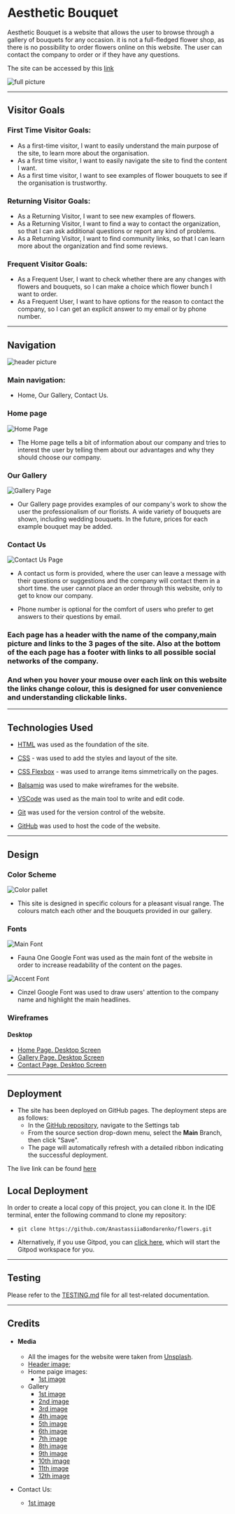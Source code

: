 # Aesthetic Bouquet

Aesthetic Bouquet is a website that allows the user to browse through a gallery of bouquets for any occasion. it is not a full-fledged flower shop, as there is no possibility to order flowers online on this website.
The user can contact the company to order or if they have any questions.

The site can be accessed by this [link](https://AnastassiiaBondarenko.github.io/flowers/)

![full picture](documentation/full.png)

---

## Visitor Goals


### First Time Visitor Goals:

* As a first-time visitor, I want to easily understand the main purpose of the site, to learn more about the organisation.
* As a first time visitor, I want to easily navigate the site to find the content I want.
* As a first time visitor, I want to see examples of flower bouquets to see if the organisation is trustworthy.

### Returning Visitor Goals:

* As a Returning Visitor, I want to see new examples of flowers.
* As a Returning Visitor, I want to find a way to contact the organization, so that I can ask additional questions or report any kind of problems.
* As a Returning Visitor, I want to find community links, so that I can learn more about the organization and find some reviews.

### Frequent Visitor Goals:
* As a Frequent User, I want to check whether there are any changes with flowers and bouquets, so I can make a choice which flower bunch I want to order.
* As a Frequent User, I want to have options for the reason to contact the company, so I can get an explicit answer to my email or by phone number. 
---

## Navigation
![header picture](documentation/header.png)

### Main navigation:

-  Home, Our Gallery, Contact Us.

### Home page
![Home Page](documentation/welcome.png)

* The Home page tells a bit of information about our company and tries to interest the user by telling them about our advantages and why they should choose our company.

### Our Gallery
![Gallery Page](documentation/gallery1.png)

* Our Gallery page provides examples of our company's work to show the user the professionalism of our florists.
A wide variety of bouquets are shown, including wedding bouquets.
In the future, prices for each example bouquet may be added.

### Contact Us
![Contact Us Page](documentation/contact1.png)

* A contact us form is provided, where the user can leave a message with their questions or suggestions and the company will contact them in a short time. the user cannot place an order through this website, only to get to know our company.

* Phone number is optional for the comfort of users who prefer to get answers to their questions by email.

### Each page has a header with the name of the company,main picture and links to the 3 pages of the site. Also at the bottom of the each page has a footer with links to all possible social networks of the company.

### And when you hover your mouse over each link on this website the links change colour, this is designed for user convenience and understanding clickable links.
---
## Technologies Used

- [HTML](https://developer.mozilla.org/en-US/docs/Web/HTML) was used as the foundation of the site.
- [CSS](https://developer.mozilla.org/en-US/docs/Web/css) - was used to add the styles and layout of the site.
- [CSS Flexbox](https://developer.mozilla.org/en-US/docs/Learn/CSS/CSS_layout/Flexbox) - was used to arrange items simmetrically on the pages.
 
- [Balsamiq](https://balsamiq.com/) was used to make wireframes for the website.
- [VSCode](https://code.visualstudio.com/) was used as the main tool to write and edit code.
- [Git](https://git-scm.com/) was used for the version control of the website.
- [GitHub](https://github.com/) was used to host the code of the website.

---
## Design

### Color Scheme

![Color pallet](documentation/color_pallet.png)

- This site is designed in specific colours for a pleasant visual range. The colours match each other and the bouquets provided in our gallery.

### Fonts

![Main Font](documentation/main_font.png)

- Fauna One Google Font was used as the main font of the website in order to increase readability  of the content on the pages.

![Accent Font](documentation/accent_font.png)

- Cinzel Google Font was used to draw users' attention to the company name and highlight the main headlines.

### Wireframes

#### Desktop
- [Home Page. Desktop Screen](documentation/home_page.png)
- [Gallery Page. Desktop Screen](documentation/gallery_page.png)
- [Contact Page. Desktop Screen](documentation/contact_page.png)
---
## Deployment

- The site has been deployed on GitHub pages. The deployment steps are as follows: 
  - In the [GitHub repository](https://github.com/AnastassiiaBondarenko/flowers), navigate to the Settings tab 
  - From the source section drop-down menu, select the **Main** Branch, then click "Save".
  - The page will automatically refresh with a detailed ribbon indicating the successful deployment.

The live link can be found [here](https://AnastassiiaBondarenko.github.io/flowers/)

## Local Deployment

In order to create a local copy of this project, you can clone it.
In the IDE terminal, enter the following command to clone my repository:

- `git clone https://github.com/AnastassiiaBondarenko/flowers.git`

- Alternatively, if you use Gitpod, you can [click here](https://gitpod.io/#https://github.com/AnastassiiaBondarenko/flowers), which will start the Gitpod workspace for you.

---

## Testing

Please refer to the [TESTING.md](TESTING.MD) file for all test-related documentation.

---


## Credits
+ #### Media 
  - All the images for the website were taken from [Unsplash](https://unsplash.com/).
  + [Header image](https://unsplash.com/photos/FHWgqOniOSY);
  + Home paige images:
    - [1st image](https://unsplash.com/photos/Uh1zTtFtGx8)
  + Gallery
    - [1st image](https://unsplash.com/photos/ID8y5fogYQ8)
    - [2nd image](https://unsplash.com/photos/hPcxvCecdPI)
    - [3rd image](https://unsplash.com/photos/xP0RKsjaY0U)
    - [4th image](https://unsplash.com/photos/oLyhygWW9n0)
    - [5th image](https://unsplash.com/photos/8_sWuFn8onY)
    - [6th image](https://unsplash.com/photos/JZDyFwGAEqY)
    - [7th image](https://unsplash.com/photos/295NLwGdrKM)
    - [8th image](https://unsplash.com/photos/eyi-0mlLCA0)
    - [9th image](https://unsplash.com/photos/NYIQd71qBqM)
    - [10th image](https://unsplash.com/photos/FngV7Tk6Lqg)
    - [11th image](https://unsplash.com/photos/1m-O865U6Go)
    - [12th image](https://unsplash.com/photos/x4YEK7o8L0c)

+ Contact Us:
  - [1st image](https://unsplash.com/photos/--OZtMyddAE)